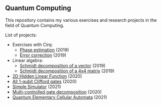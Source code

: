 ## Quantum Computing

This repository contains my various exercises and research projects in the field of Quantum Computing.

List of projects:
* Exercises with Cirq:
  * [Phase estimation](Phase%20estimation.ipynb) (2019)
  * [Error correction](Quantum%20error%20correction%20with%20Cirq.ipynb) (2019)
* Linear algebra:
  * [Schmidt decomposition of a vector](Schmidt%20decomposition%20of%20a%20vector.ipynb) (2019)
  * [Schmidt decomposition of a 4x4 matrix](Schmidt%20decomposition%20of%204x4%20matrix.ipynb) (2019)
* [2D Hidden Linear Function](2D%20Hidden%20Linear%20Function.ipynb) (2020)
* [All 1-qubit Clifford gates](All%201-qubit%20CLifford%20gates.ipynb) (2020) 
* [Simple Simulator](SimpleSimulator.ipynb) (2021)
* [Multi-controlled gate decomposition](mc_gate_decomposition/Multi-controlled%20gate%20decomposition.ipynb) (2020)
* [Quantum Elementary Cellular Automata](cellular_automata/README.md) (2021)